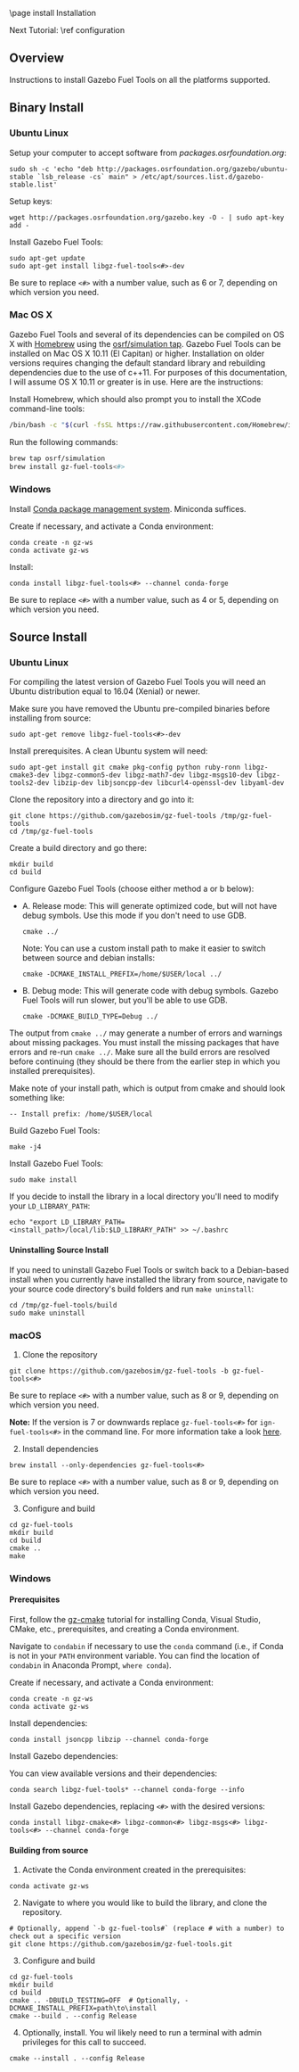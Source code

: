 \page install Installation

Next Tutorial: \ref configuration

## Overview

Instructions to install Gazebo Fuel Tools on all the platforms supported.

## Binary Install

### Ubuntu Linux

Setup your computer to accept software from
*packages.osrfoundation.org*:
```
sudo sh -c 'echo "deb http://packages.osrfoundation.org/gazebo/ubuntu-stable `lsb_release -cs` main" > /etc/apt/sources.list.d/gazebo-stable.list'
```

Setup keys:
```
wget http://packages.osrfoundation.org/gazebo.key -O - | sudo apt-key add -
```

Install Gazebo Fuel Tools:
```
sudo apt-get update
sudo apt-get install libgz-fuel-tools<#>-dev
```

Be sure to replace `<#>` with a number value, such as 6 or 7, depending on
which version you need.

### Mac OS X

Gazebo Fuel Tools and several of its dependencies can be compiled on OS
X with [Homebrew](http://brew.sh/) using the [osrf/simulation
tap](https://github.com/osrf/homebrew-simulation). Gazebo Fuel Tools can
be installed on Mac OS X 10.11 (El Capitan) or higher.
Installation on older versions requires changing the default standard
library and rebuilding dependencies due to the use of c++11. For
purposes of this documentation, I will assume OS X 10.11 or greater is in use.
Here are the instructions:

Install Homebrew, which should also prompt you to install the XCode
command-line tools:
```bash
/bin/bash -c "$(curl -fsSL https://raw.githubusercontent.com/Homebrew/install/HEAD/install.sh)"
```

Run the following commands:
```bash
brew tap osrf/simulation
brew install gz-fuel-tools<#>
```

### Windows

Install [Conda package management system](https://docs.conda.io/projects/conda/en/latest/user-guide/install/download.html).
Miniconda suffices.

Create if necessary, and activate a Conda environment:
```
conda create -n gz-ws
conda activate gz-ws
```

Install:

```
conda install libgz-fuel-tools<#> --channel conda-forge
```

Be sure to replace `<#>` with a number value, such as 4 or 5, depending on
which version you need.

## Source Install

### Ubuntu Linux

For compiling the latest version of Gazebo Fuel Tools you will need an
Ubuntu distribution equal to 16.04 (Xenial) or newer.

Make sure you have removed the Ubuntu pre-compiled binaries before
installing from source:

```
sudo apt-get remove libgz-fuel-tools<#>-dev
```

Install prerequisites. A clean Ubuntu system will need:

```
sudo apt-get install git cmake pkg-config python ruby-ronn libgz-cmake3-dev libgz-common5-dev libgz-math7-dev libgz-msgs10-dev libgz-tools2-dev libzip-dev libjsoncpp-dev libcurl4-openssl-dev libyaml-dev
```

Clone the repository into a directory and go into it:

```
git clone https://github.com/gazebosim/gz-fuel-tools /tmp/gz-fuel-tools
cd /tmp/gz-fuel-tools
```

Create a build directory and go there:

```
mkdir build
cd build
```

Configure Gazebo Fuel Tools (choose either method a or b below):

* A.  Release mode: This will generate optimized code, but will not have debug symbols. Use this mode if you don't need to use GDB.
  ```
  cmake ../
  ```

  Note: You can use a custom install path to make it easier to switch
  between source and debian installs:
  ```
  cmake -DCMAKE_INSTALL_PREFIX=/home/$USER/local ../
  ```

* B. Debug mode: This will generate code with debug symbols. Gazebo Fuel Tools will run slower, but you'll be able to use GDB.
  ```
  cmake -DCMAKE_BUILD_TYPE=Debug ../
  ```

The output from `cmake ../` may generate a number of errors and warnings
about missing packages. You must install the missing packages that have
errors and re-run `cmake ../`. Make sure all the build errors are
resolved before continuing (they should be there from the earlier step
in which you installed prerequisites).

Make note of your install path, which is output from cmake and should
look something like:
```
-- Install prefix: /home/$USER/local
```

Build Gazebo Fuel Tools:
```
make -j4
```

Install Gazebo Fuel Tools:
```
sudo make install
```

If you decide to install the library in a local directory you'll need to
modify your `LD_LIBRARY_PATH`:
```
echo "export LD_LIBRARY_PATH=<install_path>/local/lib:$LD_LIBRARY_PATH" >> ~/.bashrc
```

#### Uninstalling Source Install

If you need to uninstall Gazebo Fuel Tools or switch back to a
Debian-based install when you currently have installed the library from
source, navigate to your source code directory's build folders and run
`make uninstall`:
```
cd /tmp/gz-fuel-tools/build
sudo make uninstall
```

### macOS

1. Clone the repository
  ```
  git clone https://github.com/gazebosim/gz-fuel-tools -b gz-fuel-tools<#>
  ```
  Be sure to replace `<#>` with a number value, such as 8 or 9, depending on
  which version you need. 
  
  **Note:** If the version is 7 or downwards replace `gz-fuel-tools<#>` for `ign-fuel-tools<#>` in the command line. For more information take a look [here](https://community.gazebosim.org/t/a-new-era-for-gazebo/1356).

2. Install dependencies
  ```
  brew install --only-dependencies gz-fuel-tools<#>
  ```
  Be sure to replace `<#>` with a number value, such as 8 or 9, depending on
  which version you need.

3. Configure and build
  ```
  cd gz-fuel-tools
  mkdir build
  cd build
  cmake ..
  make
  ```

### Windows

#### Prerequisites

First, follow the [gz-cmake](https://github.com/gazebosim/gz-cmake) tutorial for installing Conda, Visual Studio, CMake, etc., prerequisites, and creating a Conda environment.

Navigate to ``condabin`` if necessary to use the ``conda`` command (i.e., if Conda is not in your `PATH` environment variable. You can find the location of ``condabin`` in Anaconda Prompt, ``where conda``).

Create if necessary, and activate a Conda environment:
```
conda create -n gz-ws
conda activate gz-ws
```

Install dependencies:
```
conda install jsoncpp libzip --channel conda-forge
```

Install Gazebo dependencies:

You can view available versions and their dependencies:
```
conda search libgz-fuel-tools* --channel conda-forge --info
```

Install Gazebo dependencies, replacing `<#>` with the desired versions:
```
conda install libgz-cmake<#> libgz-common<#> libgz-msgs<#> libgz-tools<#> --channel conda-forge
```

#### Building from source

1. Activate the Conda environment created in the prerequisites:
  ```
  conda activate gz-ws
  ```

2. Navigate to where you would like to build the library, and clone the repository.
  ```
  # Optionally, append `-b gz-fuel-tools#` (replace # with a number) to check out a specific version
  git clone https://github.com/gazebosim/gz-fuel-tools.git
  ```

3. Configure and build
  ```
  cd gz-fuel-tools
  mkdir build
  cd build
  cmake .. -DBUILD_TESTING=OFF  # Optionally, -DCMAKE_INSTALL_PREFIX=path\to\install
  cmake --build . --config Release
  ```

4. Optionally, install. You wil likely need to run a terminal with admin privileges for this call to succeed.
  ```
  cmake --install . --config Release
  ```

